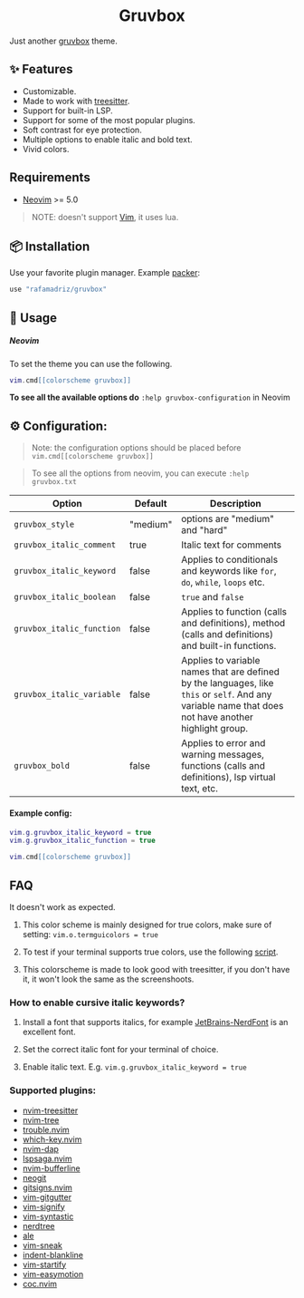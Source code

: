 <h1 align="center">
Gruvbox
</h1>

Just another [gruvbox](https://github.com/morhetz/gruvbox) theme.

## ✨ Features

- Customizable.
- Made to work with [treesitter](https://github.com/nvim-treesitter/nvim-treesitter).
- Support for built-in LSP.
- Support for some of the most popular plugins.
- Soft contrast for eye protection.
- Multiple options to enable italic and bold text.
- Vivid colors.

## Requirements

- [Neovim](https://github.com/neovim/neovim) >= 5.0

> NOTE: doesn't support [Vim](https://github.com/vim/vim), it uses lua.

## 📦 Installation

Use your favorite plugin manager. Example [packer](https://github.com/wbthomason/packer.nvim):

```lua
use "rafamadriz/gruvbox"
```

## 🚀 Usage

##### Neovim

To set the theme you can use the following.

```lua
vim.cmd[[colorscheme gruvbox]]
```

**To see all the available options do** `:help gruvbox-configuration` in Neovim

## ⚙️ Configuration:

> Note: the configuration options should be placed before `vim.cmd[[colorscheme gruvbox]]`

> To see all the options from neovim, you can execute `:help gruvbox.txt`

| Option                    | Default  | Description                                                                                                                                           |
| ------------------------- | -------- | ----------------------------------------------------------------------------------------------------------------------------------------------------- |
| `gruvbox_style`           | "medium" | options are "medium" and "hard"                                                                                                                       |
| `gruvbox_italic_comment`  | true     | Italic text for comments                                                                                                                              |
| `gruvbox_italic_keyword`  | false    | Applies to conditionals and keywords like `for`, `do`, `while`, `loops` etc.                                                                          |
| `gruvbox_italic_boolean ` | false    | `true` and `false`                                                                                                                                    |
| `gruvbox_italic_function` | false    | Applies to function (calls and definitions), method (calls and definitions) and built-in functions.                                                   |
| `gruvbox_italic_variable` | false    | Applies to variable names that are defined by the languages, like `this` or `self`. And any variable name that does not have another highlight group. |
| `gruvbox_bold`            | false    | Applies to error and warning messages, functions (calls and definitions), lsp virtual text, etc.                                                      |

#### Example config:

```lua
vim.g.gruvbox_italic_keyword = true
vim.g.gruvbox_italic_function = true

vim.cmd[[colorscheme gruvbox]]
```

## FAQ

It doesn't work as expected.

1. This color scheme is mainly designed for true colors, make sure of setting:
   `vim.o.termguicolors = true`

2. To test if your terminal supports true colors, use the following [script](https://gist.github.com/XVilka/8346728).

3. This colorscheme is made to look good with treesitter, if you don't have it, it won't look the same as the screenshoots.

### How to enable cursive italic keywords?

1. Install a font that supports italics, for example
   [JetBrains-NerdFont](https://www.nerdfonts.com/font-downloads) is an
   excellent font.

2. Set the correct italic font for your terminal of choice.

3. Enable italic text. E.g. `vim.g.gruvbox_italic_keyword = true`

### Supported plugins:

- [nvim-treesitter](https://github.com/nvim-treesitter/nvim-treesitter)
- [nvim-tree](https://github.com/kyazdani42/nvim-tree.lua)
- [trouble.nvim](https://github.com/folke/trouble.nvim)
- [which-key.nvim](https://github.com/folke/which-key.nvim)
- [nvim-dap](https://github.com/mfussenegger/nvim-dap)
- [lspsaga.nvim](https://github.com/glepnir/lspsaga.nvim)
- [nvim-bufferline](https://github.com/akinsho/nvim-bufferline.lua)
- [neogit](https://github.com/TimUntersberger/neogit)
- [gitsigns.nvim](https://github.com/lewis6991/gitsigns.nvim)
- [vim-gitgutter](https://github.com/airblade/vim-gitgutter)
- [vim-signify](https://github.com/mhinz/vim-signify)
- [vim-syntastic](https://github.com/vim-syntastic/syntastic)
- [nerdtree](https://github.com/preservim/nerdtree)
- [ale](https://github.com/dense-analysis/ale)
- [vim-sneak](https://github.com/justinmk/vim-sneak)
- [indent-blankline](https://github.com/lukas-reineke/indent-blankline.nvim)
- [vim-startify](https://github.com/mhinz/vim-startify)
- [vim-easymotion](https://github.com/easymotion/vim-easymotion)
- [coc.nvim](https://github.com/neoclide/coc.nvim)

